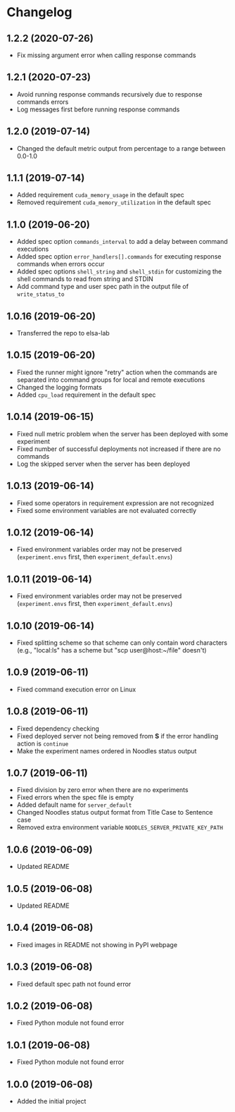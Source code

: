 # Changelog

## 1.2.2 (2020-07-26)

* Fix missing argument error when calling response commands

## 1.2.1 (2020-07-23)

* Avoid running response commands recursively due to response commands errors
* Log messages first before running response commands

## 1.2.0 (2019-07-14)

* Changed the default metric output from percentage to a range between 0.0-1.0

## 1.1.1 (2019-07-14)

* Added requirement `cuda_memory_usage` in the default spec
* Removed requirement `cuda_memory_utilization` in the default spec

## 1.1.0 (2019-06-20)

* Added spec option `commands_interval` to add a delay between command executions
* Added spec option `error_handlers[].commands` for executing response commands when errors occur
* Added spec options `shell_string` and `shell_stdin` for customizing the shell commands to read from string and STDIN
* Add command type and user spec path in the output file of `write_status_to`

## 1.0.16 (2019-06-20)

* Transferred the repo to elsa-lab

## 1.0.15 (2019-06-20)

* Fixed the runner might ignore "retry" action when the commands are separated into command groups for local and remote executions
* Changed the logging formats
* Added `cpu_load` requirement in the default spec

## 1.0.14 (2019-06-15)

* Fixed null metric problem when the server has been deployed with some experiment
* Fixed number of successful deployments not increased if there are no commands
* Log the skipped server when the server has been deployed

## 1.0.13 (2019-06-14)

* Fixed some operators in requirement expression are not recognized
* Fixed some environment variables are not evaluated correctly

## 1.0.12 (2019-06-14)

* Fixed environment variables order may not be preserved (`experiment.envs` first, then `experiment_default.envs`)

## 1.0.11 (2019-06-14)

* Fixed environment variables order may not be preserved (`experiment.envs` first, then `experiment_default.envs`)

## 1.0.10 (2019-06-14)

* Fixed splitting scheme so that scheme can only contain word characters (e.g., "local:ls" has a scheme but "scp user@host:~/file" doesn't)

## 1.0.9 (2019-06-11)

* Fixed command execution error on Linux

## 1.0.8 (2019-06-11)

* Fixed dependency checking
* Fixed deployed server not being removed from **S** if the error handling action is `continue`
* Make the experiment names ordered in Noodles status output

## 1.0.7 (2019-06-11)

* Fixed division by zero error when there are no experiments
* Fixed errors when the spec file is empty
* Added default name for `server_default`
* Changed Noodles status output format from Title Case to Sentence case
* Removed extra environment variable `NOODLES_SERVER_PRIVATE_KEY_PATH`

## 1.0.6 (2019-06-09)

* Updated README

## 1.0.5 (2019-06-08)

* Updated README

## 1.0.4 (2019-06-08)

* Fixed images in README not showing in PyPI webpage

## 1.0.3 (2019-06-08)

* Fixed default spec path not found error

## 1.0.2 (2019-06-08)

* Fixed Python module not found error

## 1.0.1 (2019-06-08)

* Fixed Python module not found error

## 1.0.0 (2019-06-08)

* Added the initial project
